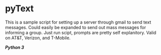 pyText
======

This is a sample script for setting up a server through gmail to send text messages.  Could easily be expanded to send out mass messages for informing a group.  Just run scipt, prompts are pretty self explanitory.  Valid on AT&T, Verizon, and T-Mobile.

***Python 3***
